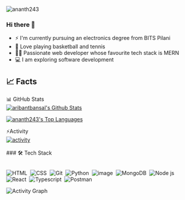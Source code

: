 <p align="left"> <img src="https://komarev.com/ghpvc/?username=ananth243&label=Profile%20views&color=0e75b6&style=flat" alt="ananth243" /> </p>

### Hi there 👋

- ⚡ I'm currently pursuing an electronics degree from BITS Pilani
- 🏀 Love playing basketball and tennis
- 👨‍💻 Passionate web developer whose favourite tech stack is MERN
- 💻 I am exploring software development



## 📈 Facts
  <summary>📊 GitHub Stats</summary>
  <a href="https://github.com/anuraghazra/github-readme-stats"><img alt="aribantbansal's Github Stats" src="https://github-readme-stats.vercel.app/api?username=ananth243&show_icons=true&count_private=true&locale=en&layout=compact&theme=prussian" /></a>


  <a href="https://github.com/anuraghazra/github-readme-stats"><img alt="ananth243's Top Languages" src="https://github-readme-stats.vercel.app/api/top-langs/?username=ananth243&langs_count=10&layout=compact&theme=prussian" /></a>
  <summary>⚡Activity</summary>
  <a href="https://github.com/DenverCoder1/github-readme-streak-stats"><img alt="activity" src="https://github-readme-streak-stats.herokuapp.com/?user=ananth243&theme=red" /></a>
<br />
<br/>
### 🛠 Tech Stack
<br/>
<br/>

![HTML](https://img.shields.io/badge/HTML5-E34F26?style=for-the-badge&logo=html5&logoColor=white)&nbsp;
![CSS](https://img.shields.io/badge/CSS3-1572B6?style=for-the-badge&logo=css3&logoColor=white)&nbsp;
![Git](https://img.shields.io/badge/-Git-05122A?style=flat&logo=git)&nbsp;
![Python](https://img.shields.io/badge/Python-3776AB?style=for-the-badge&logo=python&logoColor=white)&nbsp;
![image](https://img.shields.io/badge/JavaScript-F7DF1E?style=for-the-badge&logo=javascript&logoColor=black)&nbsp;
![MongoDB](https://img.shields.io/badge/MongoDB-4EA94B?style=for-the-badge&logo=mongodb&logoColor=white)&nbsp;
![Node js](https://img.shields.io/badge/Node.js-43853D?style=for-the-badge&logo=node.js&logoColor=white)&nbsp;
![React](https://img.shields.io/badge/React-20232A?style=for-the-badge&logo=react&logoColor=61DAFB)&nbsp;
![Typescript](https://img.shields.io/badge/TypeScript-007ACC?style=for-the-badge&logo=typescript&logoColor=white)&nbsp;
![Postman](https://img.shields.io/badge/Postman-FF6C37?style=for-the-badge&logo=Postman&logoColor=white)&nbsp;


![Activity Graph](https://activity-graph.herokuapp.com/graph?username=ananth243&theme=react-dark)
